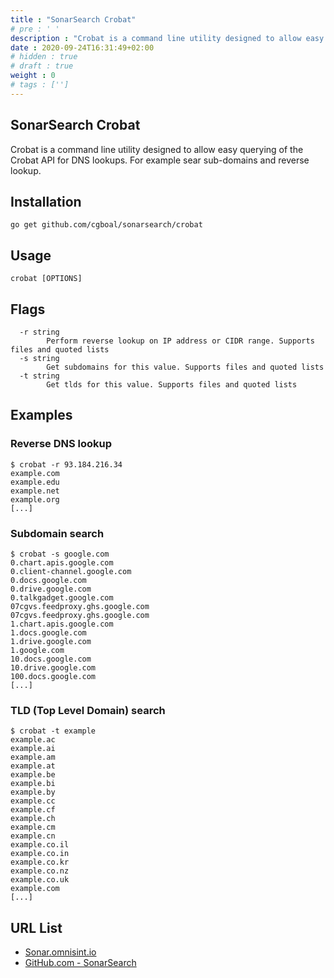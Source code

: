 ```yaml
---
title : "SonarSearch Crobat"
# pre : ' '
description : "Crobat is a command line utility designed to allow easy querying of the Crobat API for DNS lookups."
date : 2020-09-24T16:31:49+02:00
# hidden : true
# draft : true
weight : 0
# tags : ['']
---
```


## SonarSearch Crobat

Crobat is a command line utility designed to allow easy querying of the Crobat API for DNS lookups. For example sear sub-domains and reverse lookup.

## Installation

```plain
go get github.com/cgboal/sonarsearch/crobat
```

## Usage

```plain
crobat [OPTIONS]
```

## Flags

```plain
  -r string
        Perform reverse lookup on IP address or CIDR range. Supports files and quoted lists
  -s string
        Get subdomains for this value. Supports files and quoted lists
  -t string
        Get tlds for this value. Supports files and quoted lists
```

## Examples

### Reverse DNS lookup

```plain
$ crobat -r 93.184.216.34
example.com
example.edu
example.net
example.org
[...]
```

### Subdomain search

```plain
$ crobat -s google.com
0.chart.apis.google.com
0.client-channel.google.com
0.docs.google.com
0.drive.google.com
0.talkgadget.google.com
07cgvs.feedproxy.ghs.google.com
07cgvs.feedproxy.ghs.google.com
1.chart.apis.google.com
1.docs.google.com
1.drive.google.com
1.google.com
10.docs.google.com
10.drive.google.com
100.docs.google.com
[...]
```

### TLD (Top Level Domain) search

```plain
$ crobat -t example
example.ac
example.ai
example.am
example.at
example.be
example.bi
example.by
example.cc
example.cf
example.ch
example.cm
example.cn
example.co.il
example.co.in
example.co.kr
example.co.nz
example.co.uk
example.com
[...]
```

## URL List

* [Sonar.omnisint.io](https://sonar.omnisint.io/)
* [GitHub.com - SonarSearch](https://github.com/cgboal/sonarsearch)
